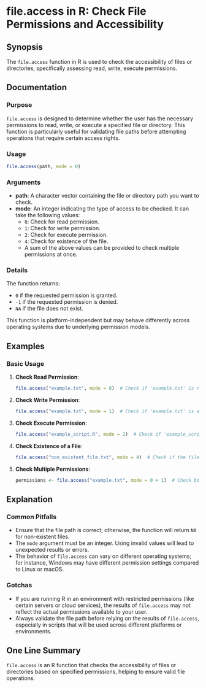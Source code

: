 <!--
Meta Description: # file.access in R: Check File Permissions and Accessibility ## Synopsis The `file.access` function in R is used to check the accessibility of files o...
Meta Keywords: file, check, access, permissions, permission
-->

# file.access in R: Check File Permissions and Accessibility

## Synopsis
The `file.access` function in R is used to check the accessibility of files or directories, specifically assessing read, write, execute permissions.

## Documentation
### Purpose
`file.access` is designed to determine whether the user has the necessary permissions to read, write, or execute a specified file or directory. This function is particularly useful for validating file paths before attempting operations that require certain access rights.

### Usage
```R
file.access(path, mode = 0)
```

### Arguments
- **path**: A character vector containing the file or directory path you want to check.
- **mode**: An integer indicating the type of access to be checked. It can take the following values:
  - `0`: Check for read permission.
  - `1`: Check for write permission.
  - `2`: Check for execute permission.
  - `4`: Check for existence of the file.
  - A sum of the above values can be provided to check multiple permissions at once.

### Details
The function returns:
- `0` if the requested permission is granted.
- `-1` if the requested permission is denied.
- `NA` if the file does not exist.

This function is platform-independent but may behave differently across operating systems due to underlying permission models.

## Examples
### Basic Usage
1. **Check Read Permission**:
   ```R
   file.access("example.txt", mode = 0)  # Check if 'example.txt' is readable
   ```

2. **Check Write Permission**:
   ```R
   file.access("example.txt", mode = 1)  # Check if 'example.txt' is writable
   ```

3. **Check Execute Permission**:
   ```R
   file.access("example_script.R", mode = 2)  # Check if 'example_script.R' is executable
   ```

4. **Check Existence of a File**:
   ```R
   file.access("non_existent_file.txt", mode = 4)  # Check if the file exists
   ```

5. **Check Multiple Permissions**:
   ```R
   permissions <- file.access("example.txt", mode = 0 + 1)  # Check both read and write permissions
   ```

## Explanation
### Common Pitfalls
- Ensure that the file path is correct; otherwise, the function will return `NA` for non-existent files.
- The `mode` argument must be an integer. Using invalid values will lead to unexpected results or errors.
- The behavior of `file.access` can vary on different operating systems; for instance, Windows may have different permission settings compared to Linux or macOS.

### Gotchas
- If you are running R in an environment with restricted permissions (like certain servers or cloud services), the results of `file.access` may not reflect the actual permissions available to your user.
- Always validate the file path before relying on the results of `file.access`, especially in scripts that will be used across different platforms or environments.

## One Line Summary
`file.access` is an R function that checks the accessibility of files or directories based on specified permissions, helping to ensure valid file operations.